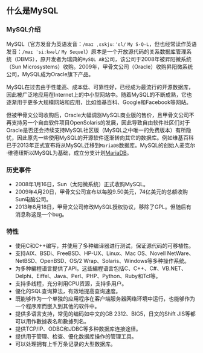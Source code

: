 
什么是MySQL
---

### MySQL介绍

MySQL（官方发音为英语发音：`/maɪ ˌɛskjuːˈɛl/` `My S-Q-L`，但也经常读作英语发音：`/maɪ ˈsiːkwəl/` `My Sequel`）原本是一个开放源代码的关系数据库管理系统（DBMS），原开发者为瑞典的`MySQL AB`公司，该公司于2008年被昇阳微系统（Sun Microsystems）收购。2009年，甲骨文公司（Oracle）收购昇阳微系统公司，MySQL成为Oracle旗下产品。

MySQL在过去由于性能高、成本低、可靠性好，已经成为最流行的开源数据库，因此被广泛地应用在Internet上的中小型网站中。随着MySQL的不断成熟，它也逐渐用于更多大规模网站和应用，比如维基百科、Google和Facebook等网站。

但被甲骨文公司收购后，Oracle大幅调涨MySQL商业版的售价，且甲骨文公司不再支持另一个自由软件项目OpenSolaris的发展，因此导致自由软件社区们对于Oracle是否还会持续支持MySQL社区版（MySQL之中唯一的免费版本）有所隐忧，因此原先一些使用MySQL的开源软件逐渐转向其它的数据库。例如维基百科已于2013年正式宣布将从MySQL迁移到`MariaDB`数据库。MySQL的创始人麦克尔·维德纽斯以MySQL为基础，成立分支计划[MariaDB](https://github.com/MariaDB/server)。


### 历史事件

- 2008年1月16日，Sun（太阳微系统）正式收购MySQL。
- 2009年4月20日，甲骨文公司宣布以每股9.50美元，74亿美元的总额收购Sun电脑公司。
- 2013年6月18日，甲骨文公司修改MySQL授权协议，移除了GPL。但随后有消息称这是一个bug。

### 特性

- 使用C和C++编写，并使用了多种编译器进行测试，保证源代码的可移植性。
- 支持AIX、BSDi、FreeBSD、HP-UX、Linux、Mac OS、Novell NetWare、NetBSD、OpenBSD、OS/2 Wrap、Solaris、Windows等多种操作系统。
- 为多种編程语言提供了API。这些編程语言包括C、C++、C#、VB.NET、Delphi、Eiffel、Java、Perl、PHP、Python、Ruby和Tcl等。
- 支持多线程，充分利用CPU资源，支持多用户。
- 優化的SQL查询算法，有效地提高查询速度。
- 既能够作为一个单独的应用程序在客户端服务器网络环境中运行，也能够作为一个程序库而嵌入到其他的软件中。
- 提供多语言支持，常见的编码如中文的GB 2312、BIG5，日文的Shift JIS等都可以用作數據表名和數據列名。
- 提供TCP/IP、ODBC和JDBC等多种数据库连接途径。
- 提供用于管理、检查、優化数据库操作的管理工具。
- 可以处理拥有上千万条记录的大型数据库。
